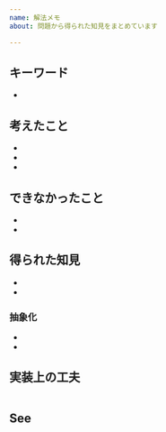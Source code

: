 ```yaml
---
name: 解法メモ
about: 問題から得られた知見をまとめています

---
```


## キーワード

-
## 考えたこと

-
-
-


## できなかったこと

-
-

## 得られた知見

-
-

### 抽象化

-
-

## 実装上の工夫

```py
```

## See
